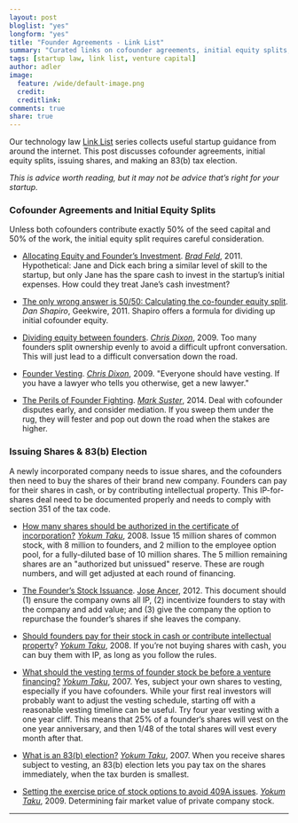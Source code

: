 ```yaml
---
layout: post
bloglist: "yes"
longform: "yes"
title: "Founder Agreements - Link List"
summary: "Curated links on cofounder agreements, initial equity splits, issuing shares and making an 83b tax election."
tags: [startup law, link list, venture capital]
author: adler
image:
  feature: /wide/default-image.png
  credit:
  creditlink:
comments: true
share: true
---
```


<p class="big-text">Our technology law <a href="/tags/#link+list">Link List</a> series collects useful startup guidance from around the internet. This post discusses cofounder agreements, initial equity splits, issuing shares, and making an 83(b) tax election. </p>

*This is advice worth reading, but it may not be advice that’s right for your startup.*


### Cofounder Agreements and Initial Equity Splits

Unless both cofounders contribute  exactly 50% of the seed capital and 50% of the work, the initial equity split requires careful consideration.

* [Allocating Equity and Founder’s Investment](http://www.feld.com/archives/2011/07/finance-fridays-getting-started-allocating-equity-and-founders-investment.html). [*Brad Feld*](https://twitter.com/bfeld), 2011. Hypothetical: Jane and Dick each bring a similar level of skill to the startup, but only Jane has the spare cash to invest in the startup’s initial expenses. How could they treat Jane’s cash investment?

* [The only wrong answer is 50/50: Calculating the co-founder equity split](http://www.geekwire.com/2011/wrong-answer-5050-calculating-cofounder-equity-split/). *Dan Shapiro*, Geekwire, 2011. Shapiro offers a formula for dividing up initial cofounder equity. 

* [Dividing equity between founders](http://cdixon.org/2009/08/23/dividing-equity-between-founders/). [*Chris Dixon*](https://twitter.com/cdixon), 2009. Too many founders split ownership evenly to avoid a difficult upfront conversation.  This will just lead to a difficult conversation down the road. 

* [Founder Vesting](http://cdixon.org/2009/04/21/founder-vesting/). [*Chris Dixon*](https://twitter.com/cdixon), 2009. "Everyone should have vesting.  If you have a lawyer who tells you otherwise, get a new lawyer."

* [The Perils of Founder Fighting](http://www.bothsidesofthetable.com/2014/01/04/the-perils-of-founder-fighting/). [*Mark Suster*](https://twitter.com/msuster), 2014. Deal with cofounder disputes early, and consider mediation. If you sweep them under the rug, they will fester and pop out down the road when the stakes are higher.

### Issuing Shares & 83(b) Election

A newly incorporated company needs to issue shares, and the cofounders then need to buy the shares of their brand new company. Founders can pay for their shares in cash, or by contributing intellectual property. This IP-for-shares deal need to be documented properly and needs to comply with section 351 of the tax code.

* [How many shares should be authorized in the certificate of incorporation?](http://www.startupcompanylawyer.com/2008/01/25/how-many-shares-should-be-authorized-in-the-certificate-of-incorporation/) [*Yokum Taku*](https://twitter.com/Yokum), 2008.  Issue 15 million shares of common stock, with 8 million to founders,  and 2 million to the employee option pool, for a fully-diluted base of 10 million shares. The 5 million remaining shares are an "authorized but unissued" reserve. These are rough numbers, and will get adjusted at each round of financing. 

* [The Founder’s Stock Issuance](http://siliconhillslawyer.com/2012/06/11/the-founders-stock-issuance/). [Jose Ancer](https://twitter.com/ancerj), 2012.  This document should (1) ensure the company owns all IP,  (2) incentivize founders to stay with the company and add value; and (3) give the company the option to repurchase the founder’s shares if she leaves the company.

* [Should founders pay for their stock in cash or contribute intellectual property](http://www.startupcompanylawyer.com/2009/01/14/should-founders-pay-for-their-stock-in-cash-or-contribute-intellectual-property/)? [*Yokum Taku*](https://twitter.com/Yokum), 2008. If you’re not buying shares with cash, you can buy them with IP, as long as you follow the rules. 

* [What should the vesting terms of founder stock be before a venture financing?](http://www.startupcompanylawyer.com/2007/07/19/what-should-the-vesting-terms-of-founder-stock-be-before-a-venture-financing/) [*Yokum Taku*](https://twitter.com/Yokum), 2007. Yes, subject your own shares to vesting, especially if you have cofounders. While your first real investors will probably want to adjust the vesting schedule, starting off with a reasonable vesting timeline can be useful.  Try four year vesting with a one year cliff. This means that 25% of a founder’s shares will vest on the one year anniversary, and then 1/48 of the total shares will vest every month after that. 

* [What is an 83(b) election?](http://www.startupcompanylawyer.com/2008/02/15/what-is-an-83b-election/) [*Yokum Taku*](https://twitter.com/Yokum), 2007. When you receive shares subject to vesting, an 83(b) election lets you pay tax on the shares immediately, when the tax burden is smallest. 

* [Setting the exercise price of stock options to avoid 409A issues](http://www.startupcompanylawyer.com/2009/01/01/how-do-you-set-the-exercise-price-of-stock-options-to-avoid-section-409a-issues/). [*Yokum Taku*](https://twitter.com/Yokum), 2009.  Determining fair market value of private company stock. 

- - - 
